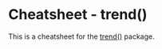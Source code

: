 # Cheatsheet - trend() 

This is a cheatsheet for the [trend()](https://cran.r-project.org/web/packages/trend/index.html) package.  
